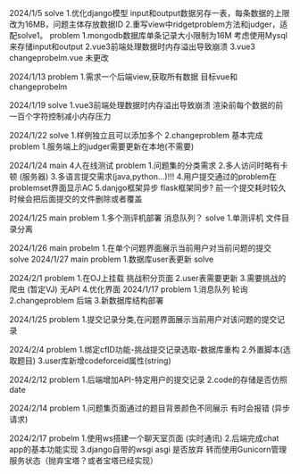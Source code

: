 2024/1/5
solve
1.优化django模型 input和output数据另存一表，每条数据的上限改为16MB，问题主体存放数据ID
2.重写view中ridgetproblem方法和judger，适配solve1。
problem
1.mongodb数据库单条记录大小限制为16M 考虑使用Mysql来存储input和output
2.vue3前端处理数据时内存溢出导致崩溃
3.vue3 changeprobelm.vue 未更改

2024/1/13
problem
1.需求一个后端view,获取所有数据 目标vue和changeprobelm

2024/1/19
solve
1.vue3前端处理数据时内存溢出导致崩溃 渲染前每个数据的前一百个字符控制减小内存压力

2024/1/22
solve
1.样例独立且可以添加多个
2.changeproblem 基本完成
problem
1.服务端上的judger需要更新在本地(不需要)

2024/1/24
main
4人在线测试
problem
1.问题集的分类需求
2.多人访问时略有卡顿 (服务器)
3.多语言提交需求(java,python...)!!!
4.用户提交通过的problem在problemset界面显示AC
5.danjgo框架异步 flask框架同步? 前一个提交耗时较久时候会把后面提交的文件删除或者覆盖

2024/1/25
main
problem
1.多个测评机部署 消息队列？
solve
1.单测评机 文件目录分离

2024/1/26
main
probelm
1.在单个问题界面展示当前用户对当前问题的提交
solve
2024/1/27
main
problem
1.数据库user表更新
solve

2024/2/1
problem
1.在OJ上挂载 挑战积分页面
2.user表需要更新
3.需要挑战的爬虫 (暂定VJ) 无API
4.优化界面
2024/1/17
problem
1.消息队列 轮询
2.changeproblem 后端
3.新数据库结构部署

2024/1/25
problem
1.提交记录分类,在问题界面展示当前用户对该问题的提交记录

2024/2/4
problem
1.绑定cfID功能-挑战提交记录选取-数据库重构
2.外置脚本(选取题目)
3.user库新增codeforceid属性(string)

2024/2/12
problem
1.后端增加API-特定用户的提交记录
2.code的存储是否仿照date

2024/2/14
problem
1.问题集页面通过的题目背景颜色不同展示 有时会报错 (异步请求)

2024/2/17
probelm
1.使用ws搭建一个聊天室页面 (实时通讯)
2.后端完成chat app的基本功能实现
3.django自带的wsgi asgi 是否放弃 转而使用Gunicorn管理服务状态（抛弃宝塔？或者宝塔已经实现）
